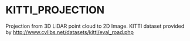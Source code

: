 # KITTI_PROJECTION
Projection from 3D LiDAR point cloud to 2D Image. KITTI dataset provided by http://www.cvlibs.net/datasets/kitti/eval_road.php
